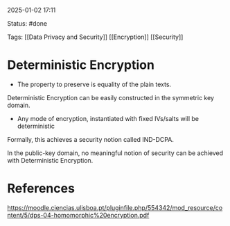 2025-01-02 17:11

Status: #done 

Tags: [[Data Privacy and Security]] [[Encryption]] [[Security]]

# Deterministic Encryption

- The property to preserve is equality of the plain texts.

Deterministic Encryption can be easily constructed in the symmetric key domain.
- Any mode of encryption, instantiated with fixed IVs/salts will be deterministic

Formally, this achieves a security notion called IND-DCPA.

In the public-key domain, no meaningful notion of security can be achieved with Deterministic Encryption.
# References

https://moodle.ciencias.ulisboa.pt/pluginfile.php/554342/mod_resource/content/5/dps-04-homomorphic%20encryption.pdf